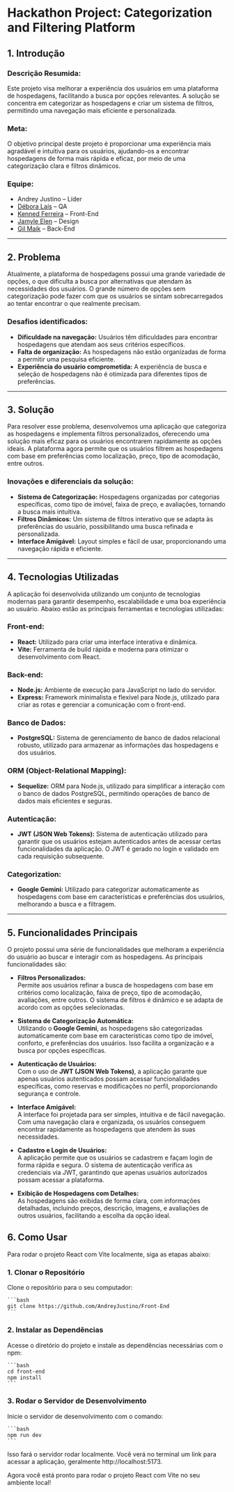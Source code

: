 # Hackathon Project: Categorization and Filtering Platform

## 1. Introdução

### Descrição Resumida:  
Este projeto visa melhorar a experiência dos usuários em uma plataforma de hospedagens, facilitando a busca por opções relevantes. A solução se concentra em categorizar as hospedagens e criar um sistema de filtros, permitindo uma navegação mais eficiente e personalizada.

### Meta:  
O objetivo principal deste projeto é proporcionar uma experiência mais agradável e intuitiva para os usuários, ajudando-os a encontrar hospedagens de forma mais rápida e eficaz, por meio de uma categorização clara e filtros dinâmicos.

### Equipe:  
- Andrey Justino – Líder  
- [Débora Laís](https://github.com/Debora-Laiss) – QA  
- [Kenned Ferreira](https://github.com/kennedfer) – Front-End  
- [Jamyle Elen](https://github.com/Jamyle-Elen) – Design  
- [Gil Maik](https://github.com/JuniorReisx) – Back-End  

---

## 2. Problema

Atualmente, a plataforma de hospedagens possui uma grande variedade de opções, o que dificulta a busca por alternativas que atendam às necessidades dos usuários. O grande número de opções sem categorização pode fazer com que os usuários se sintam sobrecarregados ao tentar encontrar o que realmente precisam.

### Desafios identificados:
- **Dificuldade na navegação:** Usuários têm dificuldades para encontrar hospedagens que atendam aos seus critérios específicos.
- **Falta de organização:** As hospedagens não estão organizadas de forma a permitir uma pesquisa eficiente.
- **Experiência do usuário comprometida:** A experiência de busca e seleção de hospedagens não é otimizada para diferentes tipos de preferências.

---

## 3. Solução

Para resolver esse problema, desenvolvemos uma aplicação que categoriza as hospedagens e implementa filtros personalizados, oferecendo uma solução mais eficaz para os usuários encontrarem rapidamente as opções ideais. A plataforma agora permite que os usuários filtrem as hospedagens com base em preferências como localização, preço, tipo de acomodação, entre outros.

### Inovações e diferenciais da solução:
- **Sistema de Categorização:** Hospedagens organizadas por categorias específicas, como tipo de imóvel, faixa de preço, e avaliações, tornando a busca mais intuitiva.
- **Filtros Dinâmicos:** Um sistema de filtros interativo que se adapta às preferências do usuário, possibilitando uma busca refinada e personalizada.
- **Interface Amigável:** Layout simples e fácil de usar, proporcionando uma navegação rápida e eficiente.

---

## 4. Tecnologias Utilizadas

A aplicação foi desenvolvida utilizando um conjunto de tecnologias modernas para garantir desempenho, escalabilidade e uma boa experiência ao usuário. Abaixo estão as principais ferramentas e tecnologias utilizadas:

### Front-end:
- **React:** Utilizado para criar uma interface interativa e dinâmica.
- **Vite:** Ferramenta de build rápida e moderna para otimizar o desenvolvimento com React.

### Back-end:
- **Node.js:** Ambiente de execução para JavaScript no lado do servidor.
- **Express:** Framework minimalista e flexível para Node.js, utilizado para criar as rotas e gerenciar a comunicação com o front-end.

### Banco de Dados:
- **PostgreSQL:** Sistema de gerenciamento de banco de dados relacional robusto, utilizado para armazenar as informações das hospedagens e dos usuários.

### ORM (Object-Relational Mapping):
- **Sequelize:** ORM para Node.js, utilizado para simplificar a interação com o banco de dados PostgreSQL, permitindo operações de banco de dados mais eficientes e seguras.

### Autenticação:
- **JWT (JSON Web Tokens):** Sistema de autenticação utilizado para garantir que os usuários estejam autenticados antes de acessar certas funcionalidades da aplicação. O JWT é gerado no login e validado em cada requisição subsequente.

### Categorization:
- **Google Gemini:** Utilizado para categorizar automaticamente as hospedagens com base em características e preferências dos usuários, melhorando a busca e a filtragem.

---

## 5. Funcionalidades Principais

O projeto possui uma série de funcionalidades que melhoram a experiência do usuário ao buscar e interagir com as hospedagens. As principais funcionalidades são:

- **Filtros Personalizados:**  
  Permite aos usuários refinar a busca de hospedagens com base em critérios como localização, faixa de preço, tipo de acomodação, avaliações, entre outros. O sistema de filtros é dinâmico e se adapta de acordo com as opções selecionadas.

- **Sistema de Categorização Automática:**  
  Utilizando o **Google Gemini**, as hospedagens são categorizadas automaticamente com base em características como tipo de imóvel, conforto, e preferências dos usuários. Isso facilita a organização e a busca por opções específicas.

- **Autenticação de Usuários:**  
  Com o uso de **JWT (JSON Web Tokens)**, a aplicação garante que apenas usuários autenticados possam acessar funcionalidades específicas, como reservas e modificações no perfil, proporcionando segurança e controle.

- **Interface Amigável:**  
  A interface foi projetada para ser simples, intuitiva e de fácil navegação. Com uma navegação clara e organizada, os usuários conseguem encontrar rapidamente as hospedagens que atendem às suas necessidades.

- **Cadastro e Login de Usuários:**  
  A aplicação permite que os usuários se cadastrem e façam login de forma rápida e segura. O sistema de autenticação verifica as credenciais via JWT, garantindo que apenas usuários autorizados possam acessar a plataforma.

- **Exibição de Hospedagens com Detalhes:**  
  As hospedagens são exibidas de forma clara, com informações detalhadas, incluindo preços, descrição, imagens, e avaliações de outros usuários, facilitando a escolha da opção ideal.

## 6. Como Usar

Para rodar o projeto React com Vite localmente, siga as etapas abaixo:

### 1. Clonar o Repositório

Clone o repositório para o seu computador:

    ```bash
    git clone https://github.com/AndreyJustino/Front-End
    ```

### 2. Instalar as Dependências

Acesse o diretório do projeto e instale as dependências necessárias com o npm:

    ```bash
    cd front-end
    npm install
    ```

### 3. Rodar o Servidor de Desenvolvimento

Inicie o servidor de desenvolvimento com o comando:

    ```bash
    npm run dev
    ```

Isso fará o servidor rodar localmente. Você verá no terminal um link para acessar a aplicação, geralmente http://localhost:5173.

Agora você está pronto para rodar o projeto React com Vite no seu ambiente local!